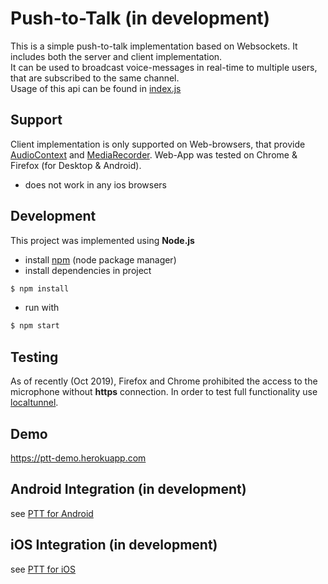 # Push-to-Talk (in development)

This is a simple push-to-talk implementation based on Websockets. It includes both the server and client implementation.          
It can be used to broadcast voice-messages in real-time to multiple users, that are subscribed to the same channel.      
Usage of this api can be found in <a href="public/index.js">index.js</a>

## Support
Client implementation is only supported on Web-browsers, that provide [AudioContext](https://developer.mozilla.org/en-US/docs/Web/API/AudioContext#Browser_compatibility) 
and [MediaRecorder](https://developer.mozilla.org/en-US/docs/Web/API/MediaRecorder#Browser_compatibility).
Web-App was tested on Chrome & Firefox (for Desktop & Android).
* does not work in any ios browsers

## Development

This project was implemented using **Node.js**    
* install [npm](https://nodejs.org/en/download) (node package manager) 
* install dependencies in project     
```bash
$ npm install
```      
* run with     
```bash
$ npm start
```


## Testing
As of recently (Oct 2019), Firefox and Chrome prohibited the access to the microphone without **https** connection. 
In order to test full functionality use [localtunnel](https://localtunnel.github.io/www/).

## Demo
https://ptt-demo.herokuapp.com

## Android Integration (in development)
see [PTT for Android](https://github.com/merve40/ptt-android) 

## iOS Integration (in development)
see [PTT for iOS](https://github.com/merve40/ptt-ios)
